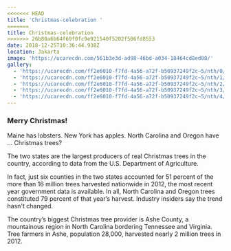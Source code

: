 ```yaml
---
<<<<<<< HEAD
title: 'Christmas-celebration '
=======
title: Christmas-celebration
>>>>>>> 26b80a6b64f69f0fc9e921540f5202f506fd8553
date: 2018-12-25T10:36:44.938Z
location: Jakarta
image: 'https://ucarecdn.com/561b3e3d-ad98-46bd-a034-18464cd8ed08/'
gallery:
  - 'https://ucarecdn.com/ff2e6010-f7fd-4a56-a72f-b50937249f2c~5/nth/0/'
  - 'https://ucarecdn.com/ff2e6010-f7fd-4a56-a72f-b50937249f2c~5/nth/1/'
  - 'https://ucarecdn.com/ff2e6010-f7fd-4a56-a72f-b50937249f2c~5/nth/2/'
  - 'https://ucarecdn.com/ff2e6010-f7fd-4a56-a72f-b50937249f2c~5/nth/3/'
  - 'https://ucarecdn.com/ff2e6010-f7fd-4a56-a72f-b50937249f2c~5/nth/4/'
---
```


### Merry Christmas!

Maine has lobsters. New York has apples. North Carolina and Oregon have … Christmas trees?

The two states are the largest producers of real Christmas trees in the country, according to data from the U.S. Department of Agriculture.

In fact, just six counties in the two states accounted for 51 percent of the more than 16 million trees harvested nationwide in 2012, the most recent year government data is available. In all, North Carolina and Oregon trees constituted 79 percent of that year’s harvest. Industry insiders say the trend hasn't changed.

The country’s biggest Christmas tree provider is Ashe County, a mountainous region in North Carolina bordering Tennessee and Virginia. Tree farmers in Ashe, population 28,000, harvested nearly 2 million trees in 2012.
